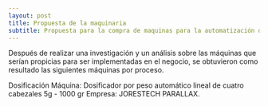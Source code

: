 ```yaml
---
layout: post
title: Propuesta de la maquinaria 
subtitle: Propuesta para la compra de maquinas para la automatización de la producción
---
```


Después de realizar una investigación y un análisis sobre las máquinas que serían propicias para ser implementadas en el negocio, se obtuvieron como resultado las siguientes máquinas por proceso.

<ii> Dosificación
Máquina: Dosificador por peso automático lineal de cuatro cabezales 5g - 1000 gr
Empresa: JORESTECH PARALLAX.
  
